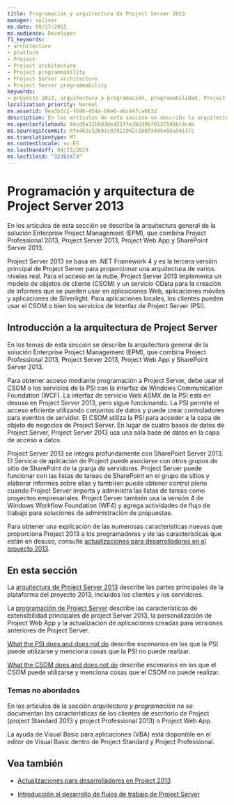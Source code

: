```yaml
---
title: Programación y arquitectura de Project Server 2013
manager: soliver
ms.date: 09/17/2015
ms.audience: Developer
f1_keywords:
- architecture
- platform
- Project
- Project architecture
- Project programmability
- Project Server architecture
- Project Server programmability
keywords:
- proyecto 2013, arquitectura y programación, programabilidad, Project Server, proyecto 2013, ventajas para EPM, arquitectura y Project Server
localization_priority: Normal
ms.assetid: 9ea3b3c1-fb90-454a-b8e6-abc44fca663d
description: En los artículos de esta sección se describe la arquitectura general de la solución Enterprise Project Management (EPM), que combina Project Professional 2013, Project Server 2013, Project Web App y SharePoint Server 2013.
ms.openlocfilehash: 44cd5a32b8d3de421ffe3b2d9bf0137146bc4c4e
ms.sourcegitcommit: 8fe462c32b91c87911942c188f3445e85a54137c
ms.translationtype: MT
ms.contentlocale: es-ES
ms.lasthandoff: 04/23/2019
ms.locfileid: "32301473"
---
```

# <a name="project-server-2013-architecture-and-programmability"></a>Programación y arquitectura de Project Server 2013

En los artículos de esta sección se describe la arquitectura general de la solución Enterprise Project Management (EPM), que combina Project Professional 2013, Project Server 2013, Project Web App y SharePoint Server 2013.
  
Project Server 2013 se basa en .NET Framework 4 y es la tercera versión principal de Project Server para proporcionar una arquitectura de varios niveles real. Para el acceso en la nube, Project Server 2013 implementa un modelo de objetos de cliente (CSOM) y un servicio OData para la creación de informes que se pueden usar en aplicaciones Web, aplicaciones móviles y aplicaciones de Silverlight. Para aplicaciones locales, los clientes pueden usar el CSOM o bien los servicios de Interfaz de Project Server (PSI). 
  
## <a name="introduction-to-project-server-architecture"></a>Introducción a la arquitectura de Project Server

En los temas de esta sección se describe la arquitectura general de la solución Enterprise Project Management (EPM), que combina Project Professional 2013, Project Server 2013, Project Web App y SharePoint Server 2013.
  
Para obtener acceso mediante programación a Project Server, debe usar el CSOM o los servicios de la PSI con la interfaz de Windows Communication Foundation (WCF). La interfaz de servicio Web ASMX de la PSI está en desuso en Project Server 2013, pero sigue funcionando. La PSI permite el acceso eficiente utilizando conjuntos de datos y puede crear controladores para eventos de servidor. El CSOM utiliza la PSI para acceder a la capa de objeto de negocios de Project Server. En lugar de cuatro bases de datos de Project Server, Project Server 2013 usa una sola base de datos en la capa de acceso a datos.
  
Project Server 2013 se integra profundamente con SharePoint Server 2013. El Servicio de aplicación de Project puede asociarse con otros grupos de sitio de SharePoint de la granja de servidores. Project Server puede funcionar con las listas de tareas de SharePoint en el grupo de sitios y elaborar informes sobre ellas y tambi{en puede obtener control pleno cuando Project Server importa y administra las listas de tareas como proyectos empresariales. Project Server también usa la versión 4 de Windows Workflow Foundation (WF4) y agrega actividades de flujo de trabajo para soluciones de administración de propuestas.
  
Para obtener una explicación de las numerosas características nuevas que proporciona Project 2013 a los programadores y de las características que están en desuso, consulte [actualizaciones para desarrolladores en el proyecto 2013](updates-for-developers-in-project-2013.md).
  
## <a name="in-this-section"></a>En esta sección

La [arquitectura de Project Server 2013](project-server-2013-architecture.md) describe las partes principales de la plataforma del proyecto 2013, incluidos los clientes y los servidores. 
  
La [programación de Project Server](project-server-programmability.md) describe las características de extensibilidad principales de project Server 2013, la personalización de Project Web App y la actualización de aplicaciones creadas para versiones anteriores de Project Server. 
  
[What the PSI does and does not do](what-the-psi-does-and-does-not-do.md) describe escenarios en los que la PSI puede utilizarse y menciona cosas que la PSI no puede realizar. 
  
[What the CSOM does and does not do](what-the-csom-does-and-does-not-do.md) describe escenarios en los que el CSOM puede utilizarse y menciona cosas que el CSOM no puede realizar. 
  
### <a name="topics-not-covered"></a>Temas no abordados

En los artículos de la sección *arquitectura y programación* no se documentan las características de los clientes de escritorio de Project (project Standard 2013 y project Professional 2013) o Project Web App. 
  
La ayuda de Visual Basic para aplicaciones (VBA) está disponible en el editor de Visual Basic dentro de Project Standard y Project Professional.
  
## <a name="see-also"></a>Vea también
<a name="bk_addresources"> </a>

- [Actualizaciones para desarrolladores en Project 2013](updates-for-developers-in-project-2013.md)
    
- [Introducción al desarrollo de flujos de trabajo de Project Server](getting-started-developing-project-server-workflows.md)
    

